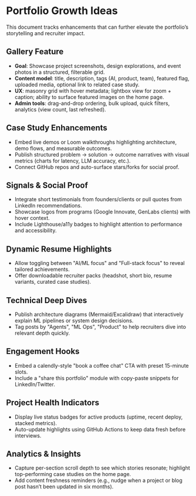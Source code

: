 # Portfolio Growth Ideas

This document tracks enhancements that can further elevate the portfolio’s storytelling and recruiter impact.

## Gallery Feature
- **Goal**: Showcase project screenshots, design explorations, and event photos in a structured, filterable grid.
- **Content model**: title, description, tags (AI, product, team), featured flag, uploaded media, optional link to related case study.
- **UX**: masonry grid with hover metadata; lightbox view for zoom + caption; ability to surface featured images on the home page.
- **Admin tools**: drag-and-drop ordering, bulk upload, quick filters, analytics (view count, last refreshed).

## Case Study Enhancements
- Embed live demos or Loom walkthroughs highlighting architecture, demo flows, and measurable outcomes.
- Publish structured problem → solution → outcome narratives with visual metrics (charts for latency, LLM accuracy, etc.).
- Connect GitHub repos and auto-surface stars/forks for social proof.

## Signals & Social Proof
- Integrate short testimonials from founders/clients or pull quotes from LinkedIn recommendations.
- Showcase logos from programs (Google Innovate, GenLabs clients) with hover context.
- Include Lighthouse/a11y badges to highlight attention to performance and accessibility.

## Dynamic Resume Highlights
- Allow toggling between "AI/ML focus" and "Full-stack focus" to reveal tailored achievements.
- Offer downloadable recruiter packs (headshot, short bio, resume variants, curated case studies).

## Technical Deep Dives
- Publish architecture diagrams (Mermaid/Excalidraw) that interactively explain ML pipelines or system design decisions.
- Tag posts by "Agents", "ML Ops", "Product" to help recruiters dive into relevant depth quickly.

## Engagement Hooks
- Embed a calendly-style "book a coffee chat" CTA with preset 15-minute slots.
- Include a "share this portfolio" module with copy-paste snippets for LinkedIn/Twitter.

## Project Health Indicators
- Display live status badges for active products (uptime, recent deploy, stacked metrics).
- Auto-update highlights using GitHub Actions to keep data fresh before interviews.

## Analytics & Insights
- Capture per-section scroll depth to see which stories resonate; highlight top-performing case studies on the home page.
- Add content freshness reminders (e.g., nudge when a project or blog post hasn’t been updated in six months).
